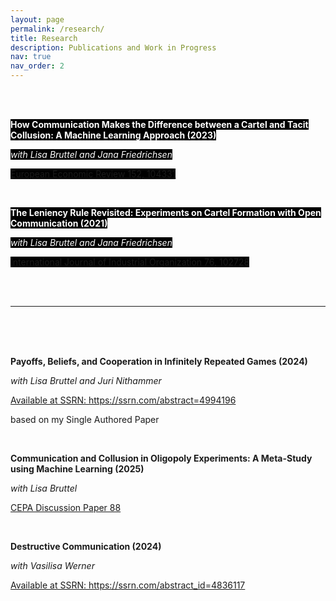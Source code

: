 ```yaml
---
layout: page
permalink: /research/
title: Research
description: Publications and Work in Progress
nav: true
nav_order: 2
---
```


<!-- _pages/publications.md -->
<div class="publications">


<br>

<br>


<p><strong><span style="background-color:black; color:white;">How Communication Makes the Difference between a Cartel and Tacit Collusion: A Machine Learning Approach (2023)</span></strong></p>
<p><em><span style="background-color:black; color:white;">with Lisa Bruttel and Jana Friedrichsen</em></span></p>
<p><span style="background-color:black; color:white;"><a href="https://www.sciencedirect.com/science/article/pii/S0014292122002112">European Economic Review 152, 104331</a></span></p>

<br>

<p><strong><span style="background-color:black; color:white;">The Leniency Rule Revisited: Experiments on Cartel Formation with Open Communication (2021)</span></strong></p>
<p><em><span style="background-color:black; color:white;">with Lisa Bruttel and Jana Friedrichsen</em></span></p>
<p><span style="background-color:black; color:white;"><a href="https://www.sciencedirect.com/science/article/pii/S0014292122002112">International Journal of Industrial Organization 76, 102728</a></span></p>


<br>

<br>

<hr>

<br>

<br>

<br>


<p><strong>Payoffs, Beliefs, and Cooperation in Infinitely Repeated Games (2024)</strong></p>
<p><em>with Lisa Bruttel and Juri Nithammer</em></p>
<p><a href="https://papers.ssrn.com/sol3/papers.cfm?abstract_id=4994196">Available at SSRN: https://ssrn.com/abstract=4994196</a></p>

<p>based on my Single Authored Paper</p>

<br>

<p><strong>Communication and Collusion in Oligopoly Experiments: A Meta-Study using Machine Learning (2025)</strong></p>
<p><em>with Lisa Bruttel</em></p>
<p><a href="https://publishup.uni-potsdam.de/opus4-ubp/frontdoor/deliver/index/docId/68013/file/cepa88.pdf">CEPA Discussion Paper 88 </a></p>

<br>


<p><strong>Destructive Communication (2024)</strong></p>
<p><em>with Vasilisa Werner</em></p>
<p><a href="https://papers.ssrn.com/sol3/papers.cfm?abstract_id=4836117">Available at SSRN: https://ssrn.com/abstract_id=4836117</a></p>


<br>


</div>
